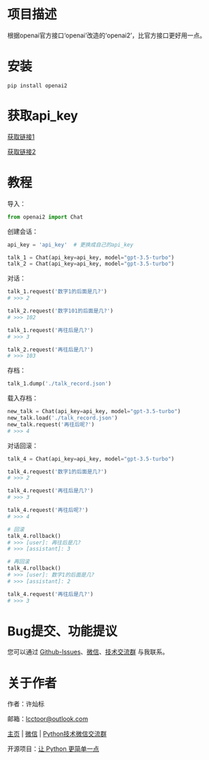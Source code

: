 # 项目描述

根据openai官方接口‘openai’改造的‘openai2’，比官方接口更好用一点。

# 安装

```
pip install openai2
```

# 获取api_key

[获取链接1](https://platform.openai.com/account/api-keys)

[获取链接2](https://www.baidu.com/s?wd=%E8%8E%B7%E5%8F%96%20openai%20api_key)

# 教程

导入：

```python
from openai2 import Chat
```

创建会话：

```python
api_key = 'api_key'  # 更换成自己的api_key

talk_1 = Chat(api_key=api_key, model="gpt-3.5-turbo")
talk_2 = Chat(api_key=api_key, model="gpt-3.5-turbo")
```

对话：

```python
talk_1.request('数字1的后面是几?')
# >>> 2

talk_2.request('数字101的后面是几?')
# >>> 102

talk_1.request('再往后是几?')
# >>> 3

talk_2.request('再往后是几?')
# >>> 103
```

存档：

```python
talk_1.dump('./talk_record.json')
```

载入存档：

```python
new_talk = Chat(api_key=api_key, model="gpt-3.5-turbo")
new_talk.load('./talk_record.json')
new_talk.request('再往后呢?')
# >>> 4
```

对话回滚：

```python
talk_4 = Chat(api_key=api_key, model="gpt-3.5-turbo")

talk_4.request('数字1的后面是几?')
# >>> 2

talk_4.request('再往后是几?')
# >>> 3

talk_4.request('再往后呢?')
# >>> 4

# 回滚
talk_4.rollback()
# >>> [user]: 再往后是几?
# >>> [assistant]: 3

# 再回滚
talk_4.rollback()
# >>> [user]: 数字1的后面是几?
# >>> [assistant]: 2

talk_4.request('再往后是几?')
# >>> 3
```

# Bug提交、功能提议

您可以通过 [Github-Issues](https://github.com/lcctoor/lccpy/issues)、[微信](https://raw.githubusercontent.com/lcctoor/me/main/author/WeChatQR.jpg)、[技术交流群](https://raw.githubusercontent.com/lcctoor/me/main/ExchangeGroup/PythonTecQR.jpg) 与我联系。

# 关于作者

作者：许灿标

邮箱：lcctoor@outlook.com

[主页](https://github.com/lcctoor/me/blob/main/home.md) | [微信](https://raw.githubusercontent.com/lcctoor/me/main/author/WeChatQR.jpg) | [Python技术微信交流群](https://raw.githubusercontent.com/lcctoor/me/main/ExchangeGroup/PythonTecQR.jpg)

开源项目：[让 Python 更简单一点](https://github.com/lcctoor/lccpy#readme)